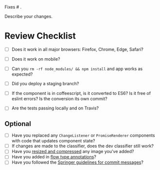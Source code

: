Fixes # .

Describe your changes.

# Review Checklist

- [ ] Does it work in all major browsers: Firefox, Chrome, Edge, Safari?
- [ ] Does it work on mobile?
- [ ] Can you `rm -rf node_modules/ && npm install` and app works as expected?
- [ ] Did you deploy a staging branch?
- [ ] If the component is in coffeescript, is it converted to ES6? Is it free of eslint errors? Is the conversion its own commit?
- [ ] Are the tests passing locally and on Travis?


## Optional

- [ ] Have you replaced any `ChangeListener` or `PromiseRenderer` components with code that updates component state?
- [ ] If changes are made to the classifier, does the dev classifier still work?
- [ ] Have you [resized and compressed](https://developers.google.com/web/fundamentals/performance/optimizing-content-efficiency/image-optimization) any image you've added?
- [ ] Have you added in [flow type annotations](https://flowtype.org/docs/type-annotations.html)?
- [ ] Have you followed the [Springer guidelines for commit messages](https://github.com/springernature/frontend-playbook/blob/master/git/git.md#commit-messages)?
